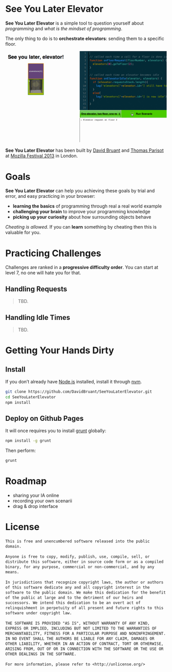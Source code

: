 # See You Later Elevator

**See You Later Elevator** is a simple tool to question yourself about *programming* and *what is the mindset of programming*.

The only thing to do is to **orchestrate elevators**: sending them to a specific floor.

[![Demo](media/demo.gif)](http://davidbruant.github.io/SeeYouLaterElevator/)

**See You Later Elevator** has been built by [David Bruant](https://twitter.com/DavidBruant) and [Thomas Parisot](https://oncletom.io) at [Mozilla Festival 2013](http://mozillafestival.org) in London.

# Goals

**See You Later Elevator** can help you achieving these goals by trial and error, and easy practicing in your browser:

- **learning the basics** of programming through real a real world example
- **challenging your brain** to improve your programming knowledge
- **picking up your curiosity** about how surrounding objects behave

*Cheating is allowed*. If you can **learn** something by cheating then this is valuable for you.

# Practicing Challenges

Challenges are ranked in a **progressive difficulty order**. You can start at level 7, no one will hate you for that.

## Handling Requests

> TBD.

## Handling Idle Times

> TBD.

# Getting Your Hands Dirty

## Install

If you don’t already have [Node.js](http://nodejs.org/) installed, install it through [nvm](https://github.com/creationix/nvm).

```bash
git clone https://github.com/DavidBruant/SeeYouLaterElevator.git
cd SeeYouLaterElevator
npm install
```

## Deploy on Github Pages

It will once requires you to install [grunt]() globally:

```bash
npm install -g grunt
```

Then perform:

```bash
grunt
```

# Roadmap

- sharing your IA online
- recording your own scenarii
- drag & drop interface

# License

```
This is free and unencumbered software released into the public domain.

Anyone is free to copy, modify, publish, use, compile, sell, or
distribute this software, either in source code form or as a compiled
binary, for any purpose, commercial or non-commercial, and by any
means.

In jurisdictions that recognize copyright laws, the author or authors
of this software dedicate any and all copyright interest in the
software to the public domain. We make this dedication for the benefit
of the public at large and to the detriment of our heirs and
successors. We intend this dedication to be an overt act of
relinquishment in perpetuity of all present and future rights to this
software under copyright law.

THE SOFTWARE IS PROVIDED "AS IS", WITHOUT WARRANTY OF ANY KIND,
EXPRESS OR IMPLIED, INCLUDING BUT NOT LIMITED TO THE WARRANTIES OF
MERCHANTABILITY, FITNESS FOR A PARTICULAR PURPOSE AND NONINFRINGEMENT.
IN NO EVENT SHALL THE AUTHORS BE LIABLE FOR ANY CLAIM, DAMAGES OR
OTHER LIABILITY, WHETHER IN AN ACTION OF CONTRACT, TORT OR OTHERWISE,
ARISING FROM, OUT OF OR IN CONNECTION WITH THE SOFTWARE OR THE USE OR
OTHER DEALINGS IN THE SOFTWARE.

For more information, please refer to <http://unlicense.org/>
```